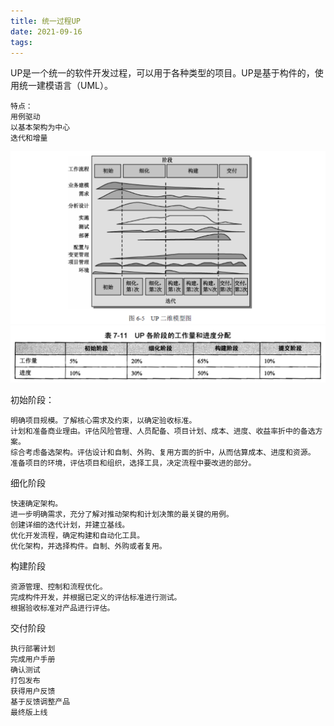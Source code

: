 ```yaml
---
title: 统一过程UP
date: 2021-09-16
tags:
---
```


UP是一个统一的软件开发过程，可以用于各种类型的项目。UP是基于构件的，使用统一建模语言（UML）。
```
特点：
用例驱动
以基本架构为中心
迭代和增量
```
![](/images/ruankao/3-1.png)
![](/images/ruankao/3-2.png)

初始阶段：
```
明确项目规模。了解核心需求及约束，以确定验收标准。
计划和准备商业理由。评估风险管理、人员配备、项目计划、成本、进度、收益率折中的备选方案。
综合考虑备选架构。评估设计和自制、外购、复用方面的折中，从而估算成本、进度和资源。
准备项目的环境，评估项目和组织，选择工具，决定流程中要改进的部分。
```
细化阶段
```
快速确定架构。
进一步明确需求，充分了解对推动架构和计划决策的最关键的用例。
创建详细的迭代计划，并建立基线。
优化开发流程，确定构建和自动化工具。
优化架构，并选择构件。自制、外购或者复用。
```
构建阶段
```
资源管理、控制和流程优化。
完成构件开发，并根据已定义的评估标准进行测试。
根据验收标准对产品进行评估。
```
交付阶段
```
执行部署计划
完成用户手册
确认测试
打包发布
获得用户反馈
基于反馈调整产品
最终版上线
```